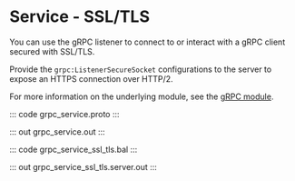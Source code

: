 # Service - SSL/TLS

You can use the gRPC listener to connect to or interact with a gRPC client
secured with SSL/TLS.

Provide the `grpc:ListenerSecureSocket` configurations to the server to
expose an HTTPS connection over HTTP/2.

For more information on the underlying module, 
see the [gRPC module](https://docs.central.ballerina.io/ballerina/grpc/latest/).

::: code grpc_service.proto :::

::: out grpc_service.out :::

::: code grpc_service_ssl_tls.bal :::

::: out grpc_service_ssl_tls.server.out :::